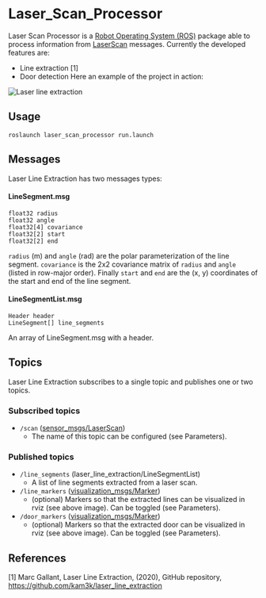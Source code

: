 # Laser_Scan_Processor
Laser Scan Processor is a [Robot Operating System (ROS)](http://www.ros.org) package able to process information from [LaserScan](http://docs.ros.org/api/sensor_msgs/html/msg/LaserScan.html) messages. Currently the developed features are:
* Line extraction [1]
* Door detection
Here an example of the project in action:

![Laser line extraction](data/laser_door_processor.gif)

## Usage
```
roslaunch laser_scan_processor run.launch
```

## Messages
Laser Line Extraction has two messages types:

#### LineSegment.msg
```
float32 radius
float32 angle
float32[4] covariance
float32[2] start
float32[2] end
```
`radius` (m) and `angle` (rad) are the polar parameterization of the line segment. `covariance` is the 2x2 covariance matrix of `radius` and `angle` (listed in row-major order). Finally `start` and `end` are the (x, y) coordinates of the start and end of the line segment.

#### LineSegmentList.msg
```
Header header
LineSegment[] line_segments
```
An array of LineSegment.msg with a header.

## Topics

Laser Line Extraction subscribes to a single topic and publishes one or two topics.

### Subscribed topics
- `/scan` ([sensor_msgs/LaserScan](http://docs.ros.org/api/sensor_msgs/html/msg/LaserScan.html))
	- The name of this topic can be configured (see Parameters).

### Published topics
- `/line_segments` (laser\_line\_extraction/LineSegmentList)
	- A list of line segments extracted from a laser scan.
- `/line_markers` ([visualization_msgs/Marker](http://docs.ros.org/api/visualization_msgs/html/msg/Marker.html))
	- (optional) Markers so that the extracted lines can be visualized in rviz (see above image). Can be toggled (see Parameters).
- `/door_markers` ([visualization_msgs/Marker](http://docs.ros.org/api/visualization_msgs/html/msg/Marker.html))
	- (optional) Markers so that the extracted door can be visualized in rviz (see above image). Can be toggled (see Parameters).

## References
[1] Marc Gallant, Laser Line Extraction, (2020), GitHub repository, https://github.com/kam3k/laser_line_extraction